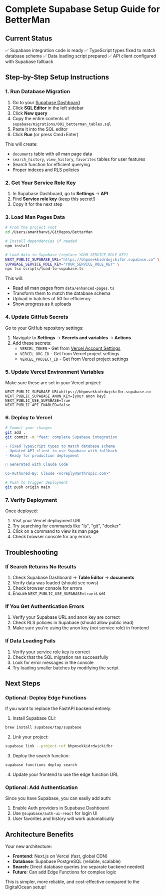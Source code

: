 # Complete Supabase Setup Guide for BetterMan

## Current Status
✅ Supabase integration code is ready
✅ TypeScript types fixed to match database schema
✅ Data loading script prepared
✅ API client configured with Supabase fallback

## Step-by-Step Setup Instructions

### 1. Run Database Migration

1. Go to your [Supabase Dashboard](https://supabase.com/dashboard/project/bhpmsekkidrdwjckifbr)
2. Click **SQL Editor** in the left sidebar
3. Click **New query**
4. Copy the entire contents of `supabase/migrations/001_betterman_tables.sql`
5. Paste it into the SQL editor
6. Click **Run** (or press Cmd+Enter)

This will create:
- `documents` table with all man page data
- `search_history`, `view_history`, `favorites` tables for user features
- Search function for efficient querying
- Proper indexes and RLS policies

### 2. Get Your Service Role Key

1. In Supabase Dashboard, go to **Settings** → **API**
2. Find **Service role key** (keep this secret!)
3. Copy it for the next step

### 3. Load Man Pages Data

```bash
# From the project root
cd /Users/amanthanvi/GitRepos/BetterMan

# Install dependencies if needed
npm install

# Load data to Supabase (replace YOUR_SERVICE_ROLE_KEY)
NEXT_PUBLIC_SUPABASE_URL="https://bhpmsekkidrdwjckifbr.supabase.co" \
SUPABASE_SERVICE_ROLE_KEY="YOUR_SERVICE_ROLE_KEY" \
npx tsx scripts/load-to-supabase.ts
```

This will:
- Read all man pages from `data/enhanced-pages.ts`
- Transform them to match the database schema
- Upload in batches of 50 for efficiency
- Show progress as it uploads

### 4. Update GitHub Secrets

Go to your GitHub repository settings:
1. Navigate to **Settings** → **Secrets and variables** → **Actions**
2. Add these secrets:
   - `VERCEL_TOKEN` - Get from [Vercel Account Settings](https://vercel.com/account/tokens)
   - `VERCEL_ORG_ID` - Get from Vercel project settings
   - `VERCEL_PROJECT_ID` - Get from Vercel project settings

### 5. Update Vercel Environment Variables

Make sure these are set in your Vercel project:
```
NEXT_PUBLIC_SUPABASE_URL=https://bhpmsekkidrdwjckifbr.supabase.co
NEXT_PUBLIC_SUPABASE_ANON_KEY=[your anon key]
NEXT_PUBLIC_USE_SUPABASE=true
NEXT_PUBLIC_API_ENABLED=false
```

### 6. Deploy to Vercel

```bash
# Commit your changes
git add .
git commit -m "feat: complete Supabase integration

- Fixed TypeScript types to match database schema
- Updated API client to use Supabase with fallback
- Ready for production deployment

🤖 Generated with Claude Code

Co-Authored-By: Claude <noreply@anthropic.com>"

# Push to trigger deployment
git push origin main
```

### 7. Verify Deployment

Once deployed:
1. Visit your Vercel deployment URL
2. Try searching for commands like "ls", "git", "docker"
3. Click on a command to view its man page
4. Check browser console for any errors

## Troubleshooting

### If Search Returns No Results
1. Check Supabase Dashboard → **Table Editor** → **documents**
2. Verify data was loaded (should see rows)
3. Check browser console for errors
4. Ensure `NEXT_PUBLIC_USE_SUPABASE=true` is set

### If You Get Authentication Errors
1. Verify your Supabase URL and anon key are correct
2. Check RLS policies in Supabase (should allow public read)
3. Make sure you're using the anon key (not service role) in frontend

### If Data Loading Fails
1. Verify your service role key is correct
2. Check that the SQL migration ran successfully
3. Look for error messages in the console
4. Try loading smaller batches by modifying the script

## Next Steps

### Optional: Deploy Edge Functions
If you want to replace the FastAPI backend entirely:

1. Install Supabase CLI:
```bash
brew install supabase/tap/supabase
```

2. Link your project:
```bash
supabase link --project-ref bhpmsekkidrdwjckifbr
```

3. Deploy the search function:
```bash
supabase functions deploy search
```

4. Update your frontend to use the edge function URL

### Optional: Add Authentication
Since you have Supabase, you can easily add auth:

1. Enable Auth providers in Supabase Dashboard
2. Use `@supabase/auth-ui-react` for login UI
3. User favorites and history will work automatically

## Architecture Benefits

Your new architecture:
- **Frontend**: Next.js on Vercel (fast, global CDN)
- **Database**: Supabase PostgreSQL (reliable, scalable)
- **Search**: Direct database queries (no separate backend needed)
- **Future**: Can add Edge Functions for complex logic

This is simpler, more reliable, and cost-effective compared to the DigitalOcean setup!